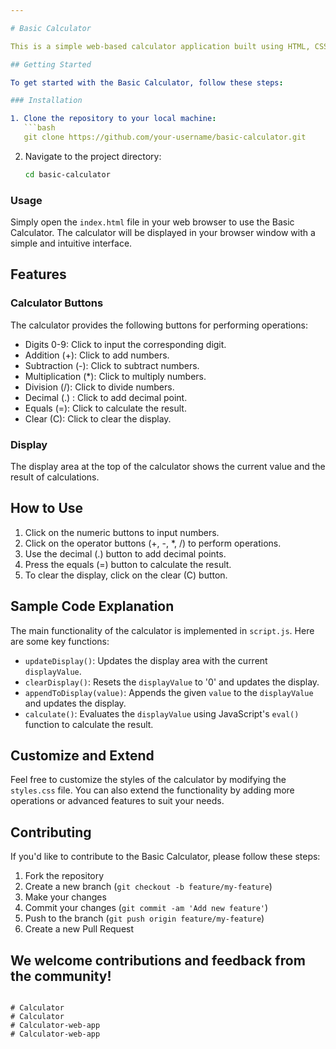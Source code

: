 ```yaml
---

# Basic Calculator

This is a simple web-based calculator application built using HTML, CSS, and JavaScript. It provides basic arithmetic operations such as addition, subtraction, multiplication, and division.

## Getting Started

To get started with the Basic Calculator, follow these steps:

### Installation

1. Clone the repository to your local machine:
   ```bash
   git clone https://github.com/your-username/basic-calculator.git
   ```

2. Navigate to the project directory:
   ```bash
   cd basic-calculator
   ```

### Usage

Simply open the `index.html` file in your web browser to use the Basic Calculator. The calculator will be displayed in your browser window with a simple and intuitive interface.

## Features

### Calculator Buttons

The calculator provides the following buttons for performing operations:

- Digits 0-9: Click to input the corresponding digit.
- Addition (+): Click to add numbers.
- Subtraction (-): Click to subtract numbers.
- Multiplication (*): Click to multiply numbers.
- Division (/): Click to divide numbers.
- Decimal (.) : Click to add decimal point.
- Equals (=): Click to calculate the result.
- Clear (C): Click to clear the display.

### Display

The display area at the top of the calculator shows the current value and the result of calculations.

## How to Use

1. Click on the numeric buttons to input numbers.
2. Click on the operator buttons (+, -, *, /) to perform operations.
3. Use the decimal (.) button to add decimal points.
4. Press the equals (=) button to calculate the result.
5. To clear the display, click on the clear (C) button.

## Sample Code Explanation

The main functionality of the calculator is implemented in `script.js`. Here are some key functions:

- `updateDisplay()`: Updates the display area with the current `displayValue`.
- `clearDisplay()`: Resets the `displayValue` to '0' and updates the display.
- `appendToDisplay(value)`: Appends the given `value` to the `displayValue` and updates the display.
- `calculate()`: Evaluates the `displayValue` using JavaScript's `eval()` function to calculate the result.

## Customize and Extend

Feel free to customize the styles of the calculator by modifying the `styles.css` file. You can also extend the functionality by adding more operations or advanced features to suit your needs.

## Contributing

If you'd like to contribute to the Basic Calculator, please follow these steps:

1. Fork the repository
2. Create a new branch (`git checkout -b feature/my-feature`)
3. Make your changes
4. Commit your changes (`git commit -am 'Add new feature'`)
5. Push to the branch (`git push origin feature/my-feature`)
6. Create a new Pull Request

We welcome contributions and feedback from the community!
---
```

# Calculator
# Calculator
# Calculator-web-app
# Calculator-web-app
